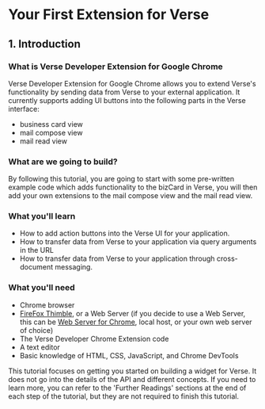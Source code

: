 # Your First Extension for Verse

## 1. Introduction

### What is Verse Developer Extension for Google Chrome

Verse Developer Extension for Google Chrome allows you to extend Verse's functionality by sending data from Verse to your external application. It currently supports adding UI buttons into the following parts in the Verse interface:
* business card view
* mail compose view
* mail read view

### What are we going to build?
By following this tutorial, you are going to start with some pre-written example code which adds functionality to the bizCard in Verse, you will then add your own extensions to the mail compose view and the mail read view.

### What you'll learn
* How to add action buttons into the Verse UI for your application.
* How to transfer data from Verse to your application via query arguments in the URL
* How to transfer data from Verse to your application through cross-document messaging.

### What you'll need
* Chrome browser
* [FireFox Thimble][1], or a Web Server (if you decide to use a Web Server, this can be [Web Server for Chrome][2], local host, or your own web server of choice)
* The Verse Developer Chrome Extension code
* A text editor
* Basic knowledge of HTML, CSS, JavaScript, and Chrome DevTools

This tutorial focuses on getting you started on building a widget for Verse. It does not go into the details of the API and different concepts. If you need to learn more, you can refer to the 'Further Readings' sections at the end of each step of the tutorial, but they are not required to finish this tutorial.


[1]: https://thimble.mozilla.org/en-US/
[2]: https://chrome.google.com/webstore/detail/web-server-for-chrome/ofhbbkphhbklhfoeikjpcbhemlocgigb
